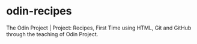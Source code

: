# odin-recipes
The Odin Project | Project: Recipes, First Time using HTML, Git and GitHub through the teaching of Odin Project.